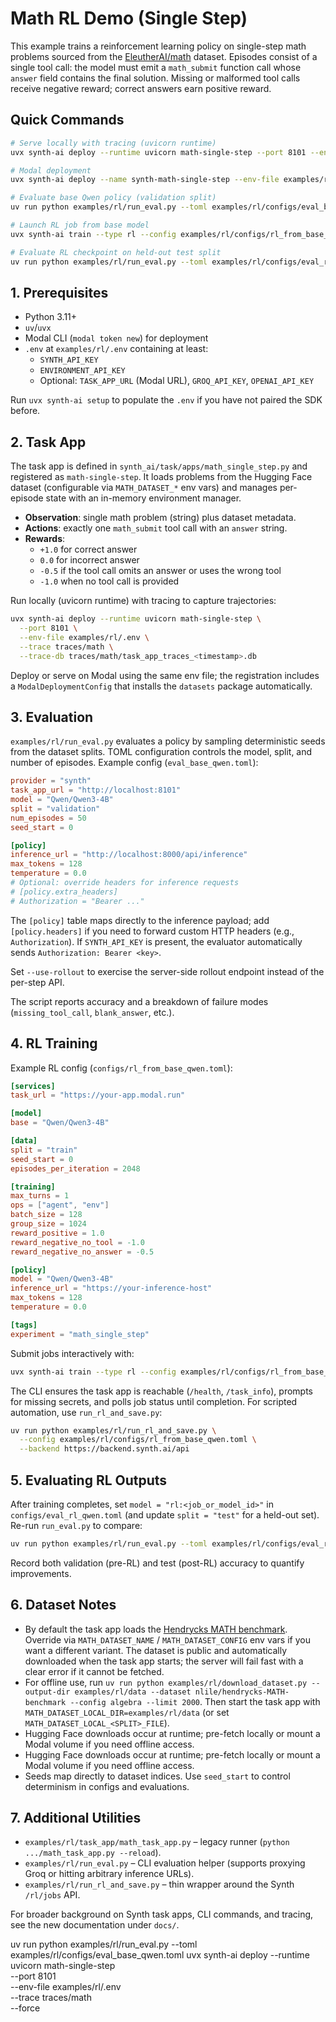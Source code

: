 # Math RL Demo (Single Step)

This example trains a reinforcement learning policy on single-step math problems sourced from the [EleutherAI/math](https://huggingface.co/datasets/EleutherAI/math) dataset. Episodes consist of a single tool call: the model must emit a `math_submit` function call whose `answer` field contains the final solution. Missing or malformed tool calls receive negative reward; correct answers earn positive reward.

## Quick Commands

```bash
# Serve locally with tracing (uvicorn runtime)
uvx synth-ai deploy --runtime uvicorn math-single-step --port 8101 --env-file examples/rl/.env --trace traces/math

# Modal deployment
uvx synth-ai deploy --name synth-math-single-step --env-file examples/rl/.env

# Evaluate base Qwen policy (validation split)
uv run python examples/rl/run_eval.py --toml examples/rl/configs/eval_base_qwen.toml

# Launch RL job from base model
uvx synth-ai train --type rl --config examples/rl/configs/rl_from_base_qwen.toml

# Evaluate RL checkpoint on held-out test split
uv run python examples/rl/run_eval.py --toml examples/rl/configs/eval_rl_qwen.toml
```

## 1. Prerequisites

- Python 3.11+
- `uv`/`uvx`
- Modal CLI (`modal token new`) for deployment
- `.env` at `examples/rl/.env` containing at least:
  - `SYNTH_API_KEY`
  - `ENVIRONMENT_API_KEY`
  - Optional: `TASK_APP_URL` (Modal URL), `GROQ_API_KEY`, `OPENAI_API_KEY`

Run `uvx synth-ai setup` to populate the `.env` if you have not paired the SDK before.

## 2. Task App

The task app is defined in `synth_ai/task/apps/math_single_step.py` and registered as `math-single-step`. It loads problems from the Hugging Face dataset (configurable via `MATH_DATASET_*` env vars) and manages per-episode state with an in-memory environment manager.

- **Observation**: single math problem (string) plus dataset metadata.
- **Actions**: exactly one `math_submit` tool call with an `answer` string.
- **Rewards**:
  - `+1.0` for correct answer
  - `0.0` for incorrect answer
  - `-0.5` if the tool call omits an answer or uses the wrong tool
  - `-1.0` when no tool call is provided

Run locally (uvicorn runtime) with tracing to capture trajectories:

```bash
uvx synth-ai deploy --runtime uvicorn math-single-step \
  --port 8101 \
  --env-file examples/rl/.env \
  --trace traces/math \
  --trace-db traces/math/task_app_traces_<timestamp>.db
```

Deploy or serve on Modal using the same env file; the registration includes a `ModalDeploymentConfig` that installs the `datasets` package automatically.

## 3. Evaluation

`examples/rl/run_eval.py` evaluates a policy by sampling deterministic seeds from the dataset splits. TOML configuration controls the model, split, and number of episodes. Example config (`eval_base_qwen.toml`):

```toml
provider = "synth"
task_app_url = "http://localhost:8101"
model = "Qwen/Qwen3-4B"
split = "validation"
num_episodes = 50
seed_start = 0

[policy]
inference_url = "http://localhost:8000/api/inference"
max_tokens = 128
temperature = 0.0
# Optional: override headers for inference requests
# [policy.extra_headers]
# Authorization = "Bearer ..."
```

The `[policy]` table maps directly to the inference payload; add `[policy.headers]` if you need to forward custom HTTP headers (e.g., `Authorization`). If `SYNTH_API_KEY` is present, the evaluator automatically sends `Authorization: Bearer <key>`.

Set `--use-rollout` to exercise the server-side rollout endpoint instead of the per-step API.

The script reports accuracy and a breakdown of failure modes (`missing_tool_call`, `blank_answer`, etc.).

## 4. RL Training

Example RL config (`configs/rl_from_base_qwen.toml`):

```toml
[services]
task_url = "https://your-app.modal.run"

[model]
base = "Qwen/Qwen3-4B"

[data]
split = "train"
seed_start = 0
episodes_per_iteration = 2048

[training]
max_turns = 1
ops = ["agent", "env"]
batch_size = 128
group_size = 1024
reward_positive = 1.0
reward_negative_no_tool = -1.0
reward_negative_no_answer = -0.5

[policy]
model = "Qwen/Qwen3-4B"
inference_url = "https://your-inference-host"
max_tokens = 128
temperature = 0.0

[tags]
experiment = "math_single_step"
```

Submit jobs interactively with:

```bash
uvx synth-ai train --type rl --config examples/rl/configs/rl_from_base_qwen.toml
```

The CLI ensures the task app is reachable (`/health`, `/task_info`), prompts for missing secrets, and polls job status until completion. For scripted automation, use `run_rl_and_save.py`:

```bash
uv run python examples/rl/run_rl_and_save.py \
  --config examples/rl/configs/rl_from_base_qwen.toml \
  --backend https://backend.synth.ai/api
```

## 5. Evaluating RL Outputs

After training completes, set `model = "rl:<job_or_model_id>"` in `configs/eval_rl_qwen.toml` (and update `split = "test"` for a held-out set). Re-run `run_eval.py` to compare:

```bash
uv run python examples/rl/run_eval.py --toml examples/rl/configs/eval_rl_qwen.toml
```

Record both validation (pre-RL) and test (post-RL) accuracy to quantify improvements.

## 6. Dataset Notes

- By default the task app loads the [Hendrycks MATH benchmark](https://huggingface.co/datasets/nlile/hendrycks-MATH-benchmark). Override via `MATH_DATASET_NAME` / `MATH_DATASET_CONFIG` env vars if you want a different variant. The dataset is public and automatically downloaded when the task app starts; the server will fail fast with a clear error if it cannot be fetched.
- For offline use, run `uv run python examples/rl/download_dataset.py --output-dir examples/rl/data --dataset nlile/hendrycks-MATH-benchmark --config algebra --limit 2000`. Then start the task app with `MATH_DATASET_LOCAL_DIR=examples/rl/data` (or set `MATH_DATASET_LOCAL_<SPLIT>_FILE`).
- Hugging Face downloads occur at runtime; pre-fetch locally or mount a Modal volume if you need offline access.
- Hugging Face downloads occur at runtime; pre-fetch locally or mount a Modal volume if you need offline access.
- Seeds map directly to dataset indices. Use `seed_start` to control determinism in configs and evaluations.

## 7. Additional Utilities

- `examples/rl/task_app/math_task_app.py` – legacy runner (`python .../math_task_app.py --reload`).
- `examples/rl/run_eval.py` – CLI evaluation helper (supports proxying Groq or hitting arbitrary inference URLs).
- `examples/rl/run_rl_and_save.py` – thin wrapper around the Synth `/rl/jobs` API.

For broader background on Synth task apps, CLI commands, and tracing, see the new documentation under `docs/`.



uv run python examples/rl/run_eval.py --toml examples/rl/configs/eval_base_qwen.toml
uvx synth-ai deploy --runtime uvicorn math-single-step \
    --port 8101 \
    --env-file examples/rl/.env \
    --trace traces/math \
    --force
